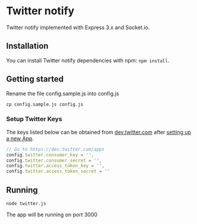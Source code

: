 Twitter notify
==============

Twitter notify implemented with Express 3.x and Socket.io.

## Installation

You can install Twitter notify dependencies with npm: `npm install`.

## Getting started

Rename the file config.sample.js into config.js 

``` shell
cp config.sample.js config.js 
```

### Setup Twitter Keys 

The keys listed below can be obtained from [dev.twitter.com](http://dev.twitter.com) after [setting up a new App](https://dev.twitter.com/apps/new).

``` config.js
// Go to https://dev.twitter.com/apps
config.twitter.consumer_key = '',
config.twitter.consumer_secret = '',
config.twitter.access_token_key = '',
config.twitter.access_token_secret = ''
```

## Running

``` shell
node twitter.js
```

The app will be running on port 3000
